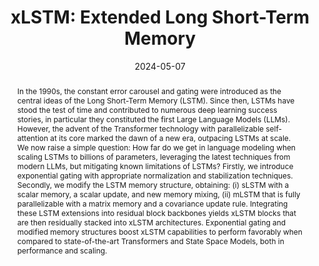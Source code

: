 ---
title: "xLSTM: Extended Long Short-Term Memory"
date: 2024-05-07
publishDate:  2024-05-07
authors: ["Maximilian Beck, Korbinian Pöppel, Markus Spanring, **Andreas Auer**, Oleksandra Prudnikova, Michael Kopp, Günter Klambauer, Johannes Brandstetter, Sepp Hochreiter "]
publication_types: ["2"]
abstract: "In the 1990s, the constant error carousel and gating were introduced as the central ideas of the Long Short-Term Memory (LSTM). Since then, LSTMs have stood the test of time and contributed to numerous deep learning success stories, in particular they constituted the first Large Language Models (LLMs). However, the advent of the Transformer technology with parallelizable self-attention at its core marked the dawn of a new era, outpacing LSTMs at scale. We now raise a simple question: How far do we get in language modeling when scaling LSTMs to billions of parameters, leveraging the latest techniques from modern LLMs, but mitigating known limitations of LSTMs? Firstly, we introduce exponential gating with appropriate normalization and stabilization techniques. Secondly, we modify the LSTM memory structure, obtaining: (i) sLSTM with a scalar memory, a scalar update, and new memory mixing, (ii) mLSTM that is fully parallelizable with a matrix memory and a covariance update rule. Integrating these LSTM extensions into residual block backbones yields xLSTM blocks that are then residually stacked into xLSTM architectures. Exponential gating and modified memory structures boost xLSTM capabilities to perform favorably when compared to state-of-the-art Transformers and State Space Models, both in performance and scaling."
featured: true
publication: "Arxiv"
links:
  - icon_pack: ai
    icon: arxiv
    name: Paper
    url: 'https://arxiv.org/abs/2405.04517'
  - icon_pack: fab
    icon: github
    name: Code
    url: 'https://github.com/NX-AI/xlstm'
---
